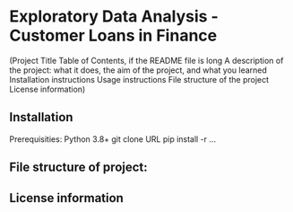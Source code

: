 # Exploratory Data Analysis - Customer Loans in Finance
(Project Title
Table of Contents, if the README file is long
A description of the project: what it does, the aim of the project, and what you learned
Installation instructions
Usage instructions
File structure of the project
License information)

## Installation
Prerequisities: Python 3.8+
git clone URL
pip install -r ... 

## File structure of project:
###

## License information
